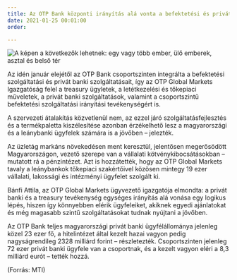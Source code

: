 ```yaml
---
title: Az OTP Bank központi irányítás alá vonta a befektetési és privát banki szolgáltatásait
date: 2021-01-25 00:01:00
order: 

---
```

![A képen a következők lehetnek: egy vagy több ember, ülő emberek, asztal és belső tér](https://scontent-vie1-1.xx.fbcdn.net/v/t1.0-9/142816751_1138916963207807_580448246227146883_n.png?_nc_cat=111&ccb=2&_nc_sid=730e14&_nc_ohc=PA9iXw8K0BoAX9Ob4OC&_nc_ht=scontent-vie1-1.xx&oh=97b03559c4d93c850f25ae101aae22af&oe=6033154A)

Az idén január elejétől az OTP Bank csoportszinten integrálta a befektetési szolgáltatási és privát banki szolgáltatásait, így az OTP Global Markets Igazgatóság felel a treasury ügyletek, a letétkezelési és tőkepiaci műveletek, a privát banki szolgáltatások, valamint a csoportszintű befektetési szolgáltatási irányítási tevékenységért is.

A szervezeti átalakítás közvetlenül nem, az ezzel járó szolgáltatásfejlesztés és a termékpaletta kiszélesítése azonban érzékelhető lesz a magyarországi és a leánybanki ügyfelek számára is a jövőben – jelezték.

Az üzletág markáns növekedésen ment keresztül, jelentősen megerősödött Magyarországon, vezető szerepe van a vállalati kötvénykibocsátásokban – mutatott rá a pénzintézet. Azt is hozzátették, hogy az OTP Global Markets tavaly a leánybankok tőkepiaci szakértőivel közösen mintegy 19 ezer vállalati, lakossági és intézményi ügyfelet szolgált ki.

Bánfi Attila, az OTP Global Markets ügyvezető igazgatója elmondta: a privát banki és a treasury tevékenység egységes irányítás alá vonása egy logikus lépés, hiszen így könnyebben elérik ügyfeleiket, akiknek egyedi ajánlatokat és még magasabb szintű szolgáltatásokat tudnak nyújtani a jövőben.

Az OTP Bank teljes magyarországi privát banki ügyfélállománya jelenleg közel 23 ezer fő, a hitelintézet által kezelt hazai vagyon pedig nagyságrendileg 2328 milliárd forint – részletezték. Csoportszinten jelenleg 72 ezer privát banki ügyfele van a csoportnak, és a kezelt vagyon eléri a 8,3 milliárd eurót – tették hozzá.

(Forrás: MTI)